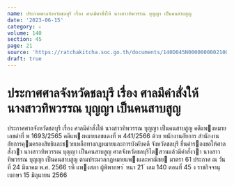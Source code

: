 ```yaml
---
name: ประกาศศาลจังหวัดชลบุรี เรื่อง ศาลมีคำสั่งให้ นางสาวทิพวรรณ บุญญา เป็นคนสาบสูญ
date: '2023-06-15'
category: ง
volume: 140
section: 45
page: 21
source: 'https://ratchakitcha.soc.go.th/documents/140D045N0000000002100.pdf'
draft: true
---
```


# ประกาศศาลจังหวัดชลบุรี เรื่อง ศาลมีคำสั่งให้ นางสาวทิพวรรณ บุญญา เป็นคนสาบสูญ

ประกาศศาลจังหวัดชลบุรี เรื่อง ศาลมีคําสั่งให้ นางสาวทิพวรรณ บุญญา เป็นคนสาบสูญ คดีแพงหมายเลขดําที่ พ 1693/2565 คดีแพงหมายเลขแดงที่ พ 441/2566 ด้วย พนักงานอัยการ สํานักงานอัยการคุมครองสิทธิและชวยเหลือทางกฎหมายและการบังคับคดี จังหวัดชลบุรี ยื่นคํารองขอให้ศาลสั่งวา นางสาวทิพวรรณ บุญญา เป็นคนสาบสูญ ศาลจังหวัดชลบุรีไตสวนแล้วมีคําสั่งวา นางสาวทิพวรรณ บุญญา เป็นคนสาบสูญ ตามประมวลกฎหมายแพงและพาณิชย มาตรา 61 ประกาศ ณ วันที่ 24 มีนาคม พ.ศ. 2566 รพี แพงสภา ผู้พิพากษา ้ หนา 21 ่ เลม 140 ตอนที่ 45 ง ราชกิจจานุเบกษา 15 มิถุนายน 2566
